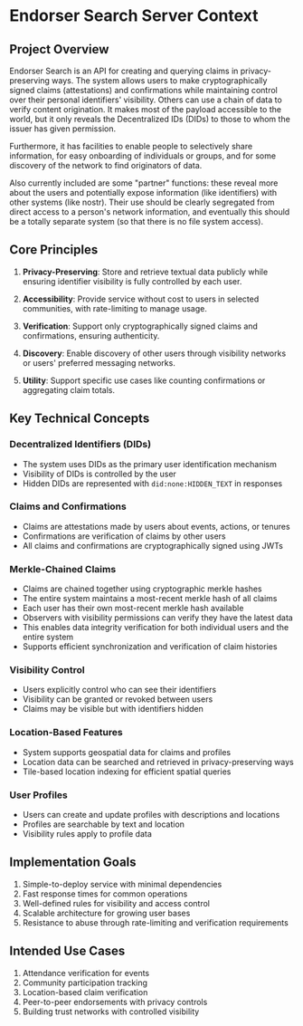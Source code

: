 # Endorser Search Server Context

## Project Overview

Endorser Search is an API for creating and querying claims in privacy-preserving ways. The system allows users to make cryptographically signed claims (attestations) and confirmations while maintaining control over their personal identifiers' visibility. Others can use a chain of data to verify content origination. It makes most of the payload accessible to the world, but it only reveals the Decentralized IDs (DIDs) to those to whom the issuer has given permission.

Furthermore, it has facilities to enable people to selectively share information, for easy onboarding of individuals or groups, and for some discovery of the network to find originators of data.

Also currently included are some "partner" functions: these reveal more about the users and potentially expose information (like identifiers) with other systems (like nostr). Their use should be clearly segregated from direct access to a person's network information, and eventually this should be a totally separate system (so that there is no file system access).


## Core Principles

1. **Privacy-Preserving**: Store and retrieve textual data publicly while ensuring identifier visibility is fully controlled by each user.

2. **Accessibility**: Provide service without cost to users in selected communities, with rate-limiting to manage usage.

3. **Verification**: Support only cryptographically signed claims and confirmations, ensuring authenticity.

4. **Discovery**: Enable discovery of other users through visibility networks or users' preferred messaging networks.

5. **Utility**: Support specific use cases like counting confirmations or aggregating claim totals.


## Key Technical Concepts

### Decentralized Identifiers (DIDs)
- The system uses DIDs as the primary user identification mechanism
- Visibility of DIDs is controlled by the user
- Hidden DIDs are represented with `did:none:HIDDEN_TEXT` in responses

### Claims and Confirmations
- Claims are attestations made by users about events, actions, or tenures
- Confirmations are verification of claims by other users
- All claims and confirmations are cryptographically signed using JWTs

### Merkle-Chained Claims
- Claims are chained together using cryptographic merkle hashes
- The entire system maintains a most-recent merkle hash of all claims
- Each user has their own most-recent merkle hash available
- Observers with visibility permissions can verify they have the latest data
- This enables data integrity verification for both individual users and the entire system
- Supports efficient synchronization and verification of claim histories

### Visibility Control
- Users explicitly control who can see their identifiers
- Visibility can be granted or revoked between users
- Claims may be visible but with identifiers hidden

### Location-Based Features
- System supports geospatial data for claims and profiles
- Location data can be searched and retrieved in privacy-preserving ways
- Tile-based location indexing for efficient spatial queries

### User Profiles
- Users can create and update profiles with descriptions and locations
- Profiles are searchable by text and location
- Visibility rules apply to profile data

## Implementation Goals

1. Simple-to-deploy service with minimal dependencies
2. Fast response times for common operations
3. Well-defined rules for visibility and access control
4. Scalable architecture for growing user bases
5. Resistance to abuse through rate-limiting and verification requirements

## Intended Use Cases

1. Attendance verification for events
2. Community participation tracking
3. Location-based claim verification
4. Peer-to-peer endorsements with privacy controls
5. Building trust networks with controlled visibility 